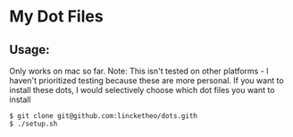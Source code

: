 # My Dot Files

## Usage:
Only works on mac so far.
Note: This isn't tested on other platforms - I haven't prioritized testing because these are more personal.
If you want to install these dots, I would selectively choose which dot files you want to install
```
$ git clone git@github.com:lincketheo/dots.gith
$ ./setup.sh
```
